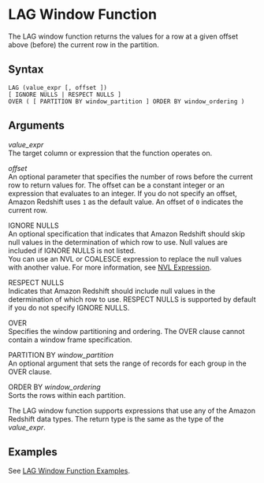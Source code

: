 # LAG Window Function<a name="r_WF_LAG"></a>

 The LAG window function returns the values for a row at a given offset above \(before\) the current row in the partition\. 

## Syntax<a name="r_WF_LAG-synopsis"></a>

```
LAG (value_expr [, offset ])
[ IGNORE NULLS | RESPECT NULLS ]
OVER ( [ PARTITION BY window_partition ] ORDER BY window_ordering )
```

## Arguments<a name="r_WF_LAG-arguments"></a>

 *value\_expr*   
 The target column or expression that the function operates on\. 

 *offset*   
 An optional parameter that specifies the number of rows before the current row to return values for\. The offset can be a constant integer or an expression that evaluates to an integer\. If you do not specify an offset, Amazon Redshift uses `1` as the default value\. An offset of `0` indicates the current row\. 

IGNORE NULLS   
An optional specification that indicates that Amazon Redshift should skip null values in the determination of which row to use\. Null values are included if IGNORE NULLS is not listed\.   
You can use an NVL or COALESCE expression to replace the null values with another value\. For more information, see [NVL Expression](r_NVL_function.md)\. 

RESPECT NULLS   
 Indicates that Amazon Redshift should include null values in the determination of which row to use\. RESPECT NULLS is supported by default if you do not specify IGNORE NULLS\. 

OVER   
Specifies the window partitioning and ordering\. The OVER clause cannot contain a window frame specification\. 

PARTITION BY *window\_partition*   
An optional argument that sets the range of records for each group in the OVER clause\. 

ORDER BY *window\_ordering*   
Sorts the rows within each partition\. 

The LAG window function supports expressions that use any of the Amazon Redshift data types\. The return type is the same as the type of the *value\_expr*\. 

## Examples<a name="r_WF_LAG-examples"></a>

See [LAG Window Function Examples](r_Examples_of_LAG_WF.md)\. 